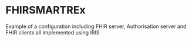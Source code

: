 # FHIRSMARTREx
Example of a configuration including FHIR server, Authorisation server and FHIR clients all implemented using IRIS
